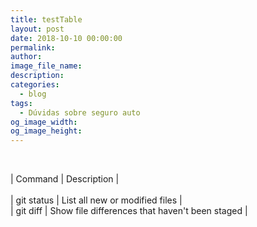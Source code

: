 ```yaml
---
title: testTable
layout: post
date: 2018-10-10 00:00:00
permalink:
author:
image_file_name:
description:
categories:
  - blog
tags:
  - Dúvidas sobre seguro auto
og_image_width:
og_image_height:
---
```


&nbsp;

| Command | Description |<br><br>| git status | List all new or modified files |<br>| git diff | Show file differences that haven't been staged |

&nbsp;